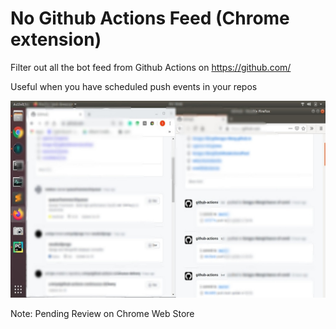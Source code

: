 # No Github Actions Feed (Chrome extension)

Filter out all the bot feed from Github Actions on https://github.com/

Useful when you have scheduled push events in your repos

![demo](demo.jpg)

Note: Pending Review on Chrome Web Store


